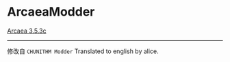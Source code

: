 # ArcaeaModder
[Arcaea 3.5.3c](./353c.html)

---

修改自 `CHUNITHM Modder`
Translated to english by alice.
